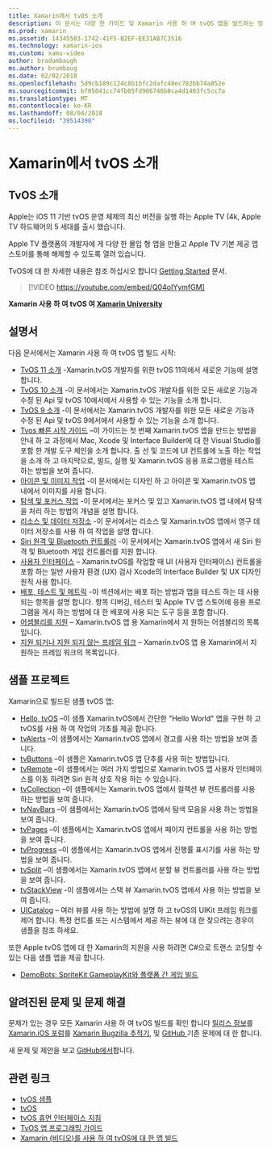 ```yaml
---
title: Xamarin에서 tvOS 소개
description: 이 문서는 다양 한 가이드 및 Xamarin 사용 하 여 tvOS 앱을 빌드하는 방법을 보여 주는 샘플에 연결 합니다. 가이드는 사용자 인터페이스 개발, 데이터 저장소, 아이콘 등과 같은 다양 한 기능을 설명합니다.
ms.prod: xamarin
ms.assetid: 14345503-1742-41F5-B2EF-EE31AB7C3516
ms.technology: xamarin-ios
ms.custom: xamu-video
author: bradumbaugh
ms.author: brumbaug
ms.date: 02/02/2018
ms.openlocfilehash: 5d9cb189c124c8b1bfc2dafc48ec782bb74a852e
ms.sourcegitcommit: bf05041cc74fb05fd906746b8ca4d1403fc5cc7a
ms.translationtype: MT
ms.contentlocale: ko-KR
ms.lasthandoff: 08/04/2018
ms.locfileid: "39514390"
---
```

# <a name="introduction-to-tvos-in-xamarin"></a>Xamarin에서 tvOS 소개

## <a name="introducing-tvos"></a>TvOS 소개

Apple는 iOS 11 기반 tvOS 운영 체제의 최신 버전을 실행 하는 Apple TV (4k, Apple TV 하드웨어의 5 세대를 출시 했습니다.

Apple TV 플랫폼의 개발자에 게 다양 한 몰입 형 앱을 만들고 Apple TV 기본 제공 앱 스토어를 통해 해제할 수 있도록 열려 있습니다.

TvOS에 대 한 자세한 내용은 참조 하십시오 합니다 [Getting Started](~/ios/tvos/get-started/index.md) 문서.

> [!VIDEO https://youtube.com/embed/Q04oIYymfGM]

**Xamarin 사용 하 여 tvOS 여 [Xamarin University](https://university.xamarin.com/)**

## <a name="documentation"></a>설명서

다음 문서에서는 Xamarin 사용 하 여 tvOS 앱 빌드 시작:

- [TvOS 11 소개](~/ios/tvos/platform/introduction-to-tvos11.md) -Xamarin.tvOS 개발자를 위한 tvOS 11의에서 새로운 기능에 설명 합니다.
- [TvOS 10 소개](~/ios/tvos/platform/introduction-to-tvos10/index.md) -이 문서에서는 Xamarin.tvOS 개발자를 위한 모든 새로운 기능과 수정 된 Api 및 tvOS 10에서에서 사용할 수 있는 기능을 소개 합니다.
- [TvOS 9 소개](~/ios/tvos/platform/tvos9.md) -이 문서에서는 Xamarin.tvOS 개발자를 위한 모든 새로운 기능과 수정 된 Api 및 tvOS 9에서에서 사용할 수 있는 기능을 소개 합니다. 
- [Tvos 빠른 시작 가이드](~/ios/tvos/get-started/hello-tvos.md) –이 가이드는 첫 번째 Xamarin.tvOS 앱을 만드는 방법을 안내 하 고 과정에서 Mac, Xcode 및 Interface Builder에 대 한 Visual Studio를 포함 한 개발 도구 체인을 소개 합니다. 출 선 및 코드에 UI 컨트롤에 노출 하는 작업을 소개 하 고 마지막으로, 빌드, 실행 및 Xamarin.tvOS 응용 프로그램을 테스트 하는 방법을 보여 줍니다.
- [아이콘 및 이미지 작업](~/ios/tvos/app-fundamentals/icons-images.md) -이 문서에서는 디자인 하 고 아이콘 및 Xamarin.tvOS 앱 내에서 이미지를 사용 합니다.
- [탐색 및 포커스 작업](~/ios/tvos/app-fundamentals/navigation-focus.md) -이 문서에서는 포커스 및 있고 Xamarin.tvOS 앱 내에서 탐색을 처리 하는 방법의 개념을 설명 합니다.
- [리소스 및 데이터 저장소](~/ios/tvos/app-fundamentals/resources-data-storage.md) -이 문서에서는 리소스 및 Xamarin.tvOS 앱에서 영구 데이터 저장소를 사용 하 여 작업을 설명 합니다.
- [Siri 원격 및 Bluetooth 컨트롤러](~/ios/tvos/platform/remote-bluetooth.md) -이 문서에서는 Xamarin.tvOS 앱에서 새 Siri 원격 및 Bluetooth 게임 컨트롤러를 지원 합니다.
- [사용자 인터페이스](~/ios/tvos/user-interface/index.md) – Xamarin.tvOS를 작업할 때 UI (사용자 인터페이스) 컨트롤을 포함 하는 일반 사용자 환경 (UX) 검사 Xcode의 Interface Builder 및 UX 디자인 원칙 사용 합니다.
- [배포, 테스트 및 메트릭](~/ios/tvos/deploy-test/index.md) -이 섹션에서는 배포 하는 방법과 앱을 테스트 하는 데 사용 되는 항목을 설명 합니다. 항목 디버깅, 테스터 및 Apple TV 앱 스토어에 응용 프로그램을 게시 하는 방법에 대 한 배포에 사용 되는 도구 등을 포함 합니다.
- [어셈블리를 지원](~/ios/tvos/internals/assemblies.md) – Xamarin.tvOS 앱 용 Xamarin에서 지 원하는 어셈블리의 목록입니다.
- [지원 되거나 지원 되지 않는 프레임 워크](~/ios/tvos/internals/frameworks.md) – Xamarin.tvOS 앱 용 Xamarin에서 지 원하는 프레임 워크의 목록입니다.

## <a name="sample-projects"></a>샘플 프로젝트

Xamarin으로 빌드된 샘플 tvOS 앱:

- [Hello, tvOS](https://developer.xamarin.com/samples/monotouch/tvos/Hello-tvOS/) –이 샘플 Xamarin.tvOS에서 간단한 "Hello World" 앱을 구현 하 고 tvOS를 사용 하 여 작업의 기초를 제공 합니다.
- [tvAlerts](https://developer.xamarin.com/samples/monotouch/tvos/tvAlerts/) –이 샘플에서는 Xamarin.tvOS 앱에서 경고를 사용 하는 방법을 보여 줍니다.
- [tvButtons](https://developer.xamarin.com/samples/monotouch/tvos/tvButtons/) –이 샘플은 Xamarin.tvOS 앱 단추를 사용 하는 방법입니다.
- [tvRemote](https://developer.xamarin.com/samples/monotouch/tvos/tvRemote/) –이 샘플에서는 여러 가지 방법으로 Xamarin.tvOS 앱 사용자 인터페이스를 이동 하려면 Siri 원격 상호 작용 하는 수 있습니다.
- [tvCollection](https://developer.xamarin.com/samples/monotouch/tvos/tvCollection/) –이 샘플에서는 Xamarin.tvOS 앱에서 컬렉션 뷰 컨트롤러를 사용 하는 방법을 보여 줍니다.
- [tvNavBars](https://developer.xamarin.com/samples/monotouch/tvos/tvNavBars/) –이 샘플에서는 Xamarin.tvOS 앱에서 탐색 모음을 사용 하는 방법을 보여 줍니다.
- [tvPages](https://developer.xamarin.com/samples/monotouch/tvos/tvPages/) –이 샘플에서는 Xamarin.tvOS 앱에서 페이지 컨트롤을 사용 하는 방법을 보여 줍니다.
- [tvProgress](https://developer.xamarin.com/samples/monotouch/tvos/tvProgress/) –이 샘플에서는 Xamarin.tvOS 앱에서 진행률 표시기를 사용 하는 방법을 보여 줍니다.
- [tvSplit](https://developer.xamarin.com/samples/monotouch/tvos/tvSplit/) –이 샘플에서는 Xamarin.tvOS 앱에서 분할 뷰 컨트롤러를 사용 하는 방법을 보여 줍니다.
- [tvStackView](https://developer.xamarin.com/samples/monotouch/tvos/tvStackView/) -이 샘플에서는 스택 뷰 Xamarin.tvOS 앱에서 사용 하는 방법을 보여 줍니다.
- [UICatalog](https://developer.xamarin.com/samples/monotouch/tvos/UICatalog/) – 여러 뷰를 사용 하는 방법에 설명 하 고 tvOS의 UIKit 프레임 워크를 제어 합니다. 특정 컨트롤 또는 시스템에서 제공 하는 뷰에 대 한 찾으려는 경우이 샘플을 참조 하세요.

또한 Apple tvOS 앱에 대 한 Xamarin의 지원을 사용 하려면 C#으로 트랜스 코딩할 수 있는 다음 샘플 앱을 제공 합니다.

- [DemoBots: SpriteKit GameplayKit와 플랫폼 간 게임 빌드](https://developer.apple.com/library/prerelease/tvos/samplecode/DemoBots/)

## <a name="known-issues-and-troubleshooting"></a>알려진된 문제 및 문제 해결

문제가 있는 경우 모든 Xamarin 사용 하 여 tvOS 빌드를 확인 합니다 [릴리스 정보](http://releases.xamarin.com/)를 [Xamarin.iOS 포럼](https://forums.xamarin.com/categories/ios)를 [Xamarin Bugzilla 추적기](https://bugzilla.xamarin.com/query.cgi?product=iOS), 및 [GitHub ](https://github.com/xamarin/xamarin-macios/issues) 기존 문제에 대 한 합니다.

새 문제 및 제안을 보고 [GitHub에서](https://github.com/xamarin/xamarin-macios/issues)합니다.


## <a name="related-links"></a>관련 링크

- [tvOS 샘플](https://developer.xamarin.com/samples/tvos/all/)
- [tvOS](https://developer.apple.com/tvos/)
- [tvOS 휴먼 인터페이스 지침](https://developer.apple.com/tvos/human-interface-guidelines/)
- [TvOS 앱 프로그래밍 가이드](https://developer.apple.com/library/prerelease/tvos/documentation/General/Conceptual/AppleTV_PG/)
- [Xamarin (비디오)를 사용 하 여 tvOS에 대 한 앱 빌드](https://university.xamarin.com/lightninglectures/tvos-with-xamarin)
